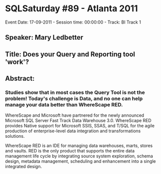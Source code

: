 # SQLSaturday #89 - Atlanta 2011
Event Date: 17-09-2011 - Session time: 00:00:00 - Track: BI Track 1
## Speaker: Mary Ledbetter
## Title: Does your Query and Reporting tool 'work'?
## Abstract:
### Studies show that in most cases the Query Tool is not the problem! Today's challenge is Data, and no one can help manage your data better than WhereScape RED.  

WhereScape and Microsoft have partnered for the newly announced Microsoft SQL Server Fast Track Data Warehouse 3.0.  WhereScape RED provides Native support for Microsoft SSIS, SSAS, and T/SQL for the agile production of enterprise-level data integration and transformations solutions.

WhereScape RED is an IDE for managing data warehouses, marts, stores and vaults.  RED is the only product that supports the entire data management life cycle by integrating source system exploration, schema design, metadata management, scheduling and enhancement into a single integrated design.
